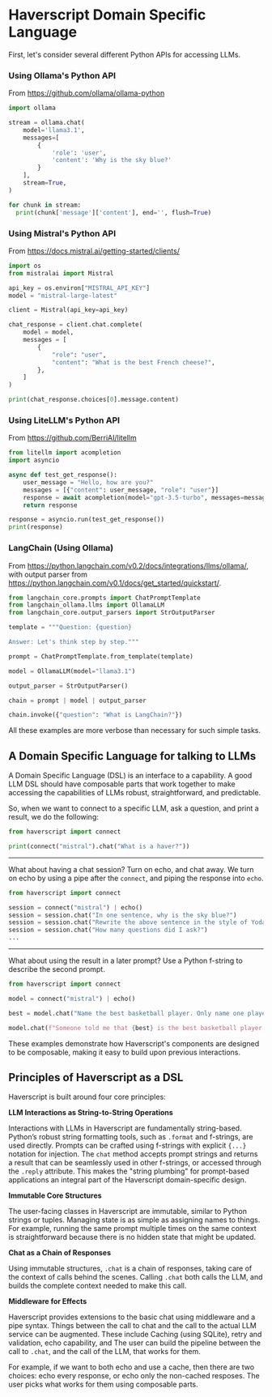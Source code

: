 # Haverscript Domain Specific Language

First, let's consider several different Python APIs for accessing LLMs.

### Using Ollama's Python API

From <https://github.com/ollama/ollama-python>


```python
import ollama

stream = ollama.chat(
    model='llama3.1',
    messages=[
        {
            'role': 'user', 
            'content': 'Why is the sky blue?'
        }
    ],
    stream=True,
)

for chunk in stream:
  print(chunk['message']['content'], end='', flush=True)
```

### Using Mistral's Python API

From <https://docs.mistral.ai/getting-started/clients/>

```python
import os
from mistralai import Mistral

api_key = os.environ["MISTRAL_API_KEY"]
model = "mistral-large-latest"

client = Mistral(api_key=api_key)

chat_response = client.chat.complete(
    model = model,
    messages = [
        {
            "role": "user",
            "content": "What is the best French cheese?",
        },
    ]
)

print(chat_response.choices[0].message.content)
```

### Using LiteLLM's Python API

From <https://github.com/BerriAI/litellm>

```python
from litellm import acompletion
import asyncio

async def test_get_response():
    user_message = "Hello, how are you?"
    messages = [{"content": user_message, "role": "user"}]
    response = await acompletion(model="gpt-3.5-turbo", messages=messages)
    return response

response = asyncio.run(test_get_response())
print(response)
```

### LangChain (Using Ollama)

From <https://python.langchain.com/v0.2/docs/integrations/llms/ollama/>,
with output parser from <https://python.langchain.com/v0.1/docs/get_started/quickstart/>.

```python
from langchain_core.prompts import ChatPromptTemplate
from langchain_ollama.llms import OllamaLLM
from langchain_core.output_parsers import StrOutputParser

template = """Question: {question}

Answer: Let's think step by step."""

prompt = ChatPromptTemplate.from_template(template)

model = OllamaLLM(model="llama3.1")

output_parser = StrOutputParser()

chain = prompt | model | output_parser

chain.invoke({"question": "What is LangChain?"})
```

All these examples are more verbose than necessary for such simple tasks.

## A Domain Specific Language for talking to LLMs

A Domain Specific Language (DSL) is an interface to a capability. A good LLM DSL
should have composable parts that work together to make accessing the
capabilities of LLMs robust, straightforward, and predictable.

So, when we want to connect to a specific LLM, ask a question, and print a
result, we do the following:

```python
from haverscript import connect

print(connect("mistral").chat("What is a haver?"))
```

---

What about having a chat session? Turn on echo, and chat away. We turn on echo
by using a pipe after the `connect`, and piping the response into `echo`.

```python
from haverscript import connect

session = connect("mistral") | echo()
session = session.chat("In one sentence, why is the sky blue?")
session = session.chat("Rewrite the above sentence in the style of Yoda")
session = session.chat("How many questions did I ask?")
...
```

---

What about using the result in a later prompt? Use a Python f-string to
describe the second prompt.

```python
from haverscript import connect

model = connect("mistral") | echo()

best = model.chat("Name the best basketball player. Only name one player and do not give commentary.")

model.chat(f"Someone told me that {best} is the best basketball player. Do you agree, and why?")
```

These examples demonstrate how Haverscript's components are designed to be
composable, making it easy to build upon previous interactions.

## Principles of Haverscript as a DSL

Haverscript is built around four core principles:

**LLM Interactions as String-to-String Operations**

Interactions with LLMs in Haverscript are fundamentally string-based. Python’s
robust string formatting tools, such as  `.format` and f-strings, are used
directly. Prompts can be crafted using f-strings with explicit `{...}` notation
for injection. The `chat` method accepts prompt strings and returns a result
that can be seamlessly used in other f-strings, or accessed through the `.reply`
attribute. This makes the "string plumbing" for prompt-based applications an
integral part of the Haverscript domain-specific design.

**Immutable Core Structures**

The user-facing classes in Haverscript are immutable, similar to Python strings or
tuples. Managing state is as simple as assigning names to things. For example,
running the same prompt multiple times on the same context is straightforward
because there is no hidden state that might be updated.

**Chat as a Chain of Responses**

Using immutable structures, `.chat` is a chain of responses, taking care of the
context of calls behind the scenes. Calling `.chat` both calls the LLM, and builds
the complete context needed to make this call. 

**Middleware for Effects**

Haverscript provides extensions to the basic chat using middleware and a pipe syntax.
Things between the call to chat and the call to the actual LLM service can be augmented.
These include Caching (using SQLite), retry and validation, echo capability, and
The user can build the pipeline between the call to `.chat`, and the call of the LLM,
that works for them.

For example, if we want to both echo and use a cache, then there are two choices:
echo every response, or echo only the non-cached resposes. The user picks what works
for them using composable parts.

